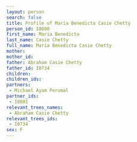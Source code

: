 ```yaml
---
layout: person
search: false
title: Profile of Maria Benedicta Casie Chetty
person_id: I0800
first_name: Maria Benedicta
last_name: Casie Chetty
full_name: Maria Benedicta Casie Chetty
mother: 
mother_id: 
father: Abraham Casie Chetty
father_id: I0734
children:
children_ids:
partners:
 - Michael Ayam Perumal
partner_ids:
 - I0801
relevant_trees_names:
 - Abraham Casie Chetty
relevant_trees_ids:
 - I0734
sex: F
---
```


